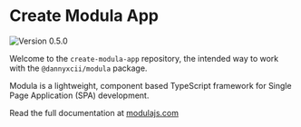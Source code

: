 # Create Modula App

<!-- Version Badge -->
<img src="https://img.shields.io/badge/Version-0.5.0-blue" alt="Version 0.5.0">

Welcome to the `create-modula-app` repository, the intended way to work with the `@dannyxcii/modula` package.

Modula is a lightweight, component based TypeScript framework for Single Page Application (SPA) development.

Read the full documentation at [modulajs.com](https://modulajs.com)
